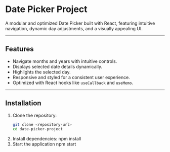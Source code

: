 # Date Picker Project

A modular and optimized Date Picker built with React, featuring intuitive navigation, dynamic day adjustments, and a visually appealing UI.

---

## Features

- Navigate months and years with intuitive controls.
- Displays selected date details dynamically.
- Highlights the selected day.
- Responsive and styled for a consistent user experience.
- Optimized with React hooks like `useCallback` and `useMemo`.

---

## Installation

1. Clone the repository:
   ```bash
   git clone <repository-url>
   cd date-picker-project
   
2. Install dependencies:
   npm install
3. Start the application
   npm start

   
